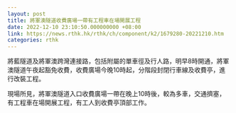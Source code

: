 ```yaml
---
layout: post
title: 將軍澳隧道收費廣場一帶有工程車在場開展工程
date: 2022-12-10 23:10:50.000000000 +08:00
link: https://news.rthk.hk/rthk/ch/component/k2/1679280-20221210.htm
categories: rthk
---
```


將藍隧道及將軍澳跨灣連接路，包括附屬的單車徑及行人路，明早8時開通，將軍澳隧道午夜起豁免收費，收費廣場今晚10時起，分階段封閉行車線及收費亭，進行改裝工程。

現場所見，將軍澳隧道入口收費廣場一帶在晚上10時後，較為多車，交通擠塞，有工程車在場開展工程，有工人到收費亭頂部工作。
